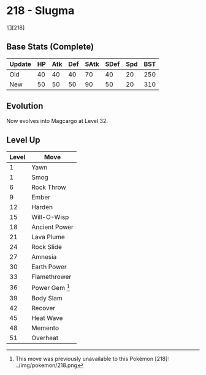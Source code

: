 # 218 - Slugma
![][218]

## Base Stats (Complete)

Update | HP | Atk | Def | SAtk | SDef | Spd | BST
---    | ---| --- | --- | ---  | ---  | --- | ---
Old    | 40 |  40 |  40 |  70  |  40  |  20  |  250
New    | 50 |  50 |  50 |  90  |  50  |  20  |  310

## Evolution
Now evolves into Magcargo at Level 32.

## Level Up

Level | Move
---   | ---
  1   | Yawn
  1   | Smog
  6   | Rock Throw
  9   | Ember
 12   | Harden
 15   | Will-O-Wisp
 18   | Ancient Power
 21   | Lava Plume
 24   | Rock Slide
 27   | Amnesia
 30   | Earth Power
 33   | Flamethrower
 36   | Power Gem [^1]
 39   | Body Slam
 42   | Recover
 45   | Heat Wave
 48   | Memento
 51   | Overheat

[^1]: This move was previously unavailable to this Pokémon
[218]: ../img/pokemon/218.png

